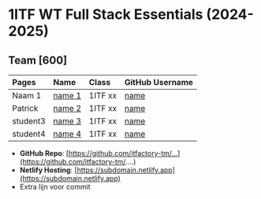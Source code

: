 # 1ITF WT Full Stack Essentials (2024-2025)

## Team [600]

| Pages    | Name                                  | Class   | GitHub Username                 |
|:---------|:--------------------------------------|:--------|:--------------------------------|
| Naam 1   | [name 1](mailto:john.doe@example.com) | 1ITF xx | [name](https://github.com/name) |
| Patrick  | [name 2](mailto:patrick@example.com)  | 1ITF xx | [name](https://github.com/name) |
| student3 | [name 3](mailto:john.doe@example.com) | 1ITF xx | [name](https://github.com/name) |
| student4 | [name 4](mailto:john.doe@example.com) | 1ITF xx | [name](https://github.com/name) |

- **GitHub Repo**: [https://github.com/itfactory-tm/...](https://github.com/itfactory-tm/....)
- **Netlify Hosting**: [https://subdomain.netlify.app](https://subdomain.netlify.app)
- Extra lijn voor commit
